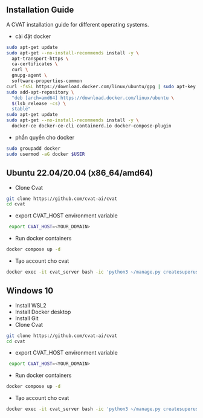 ## Installation Guide
A CVAT installation guide for different operating systems.

- cài đặt docker 

```bash
sudo apt-get update
sudo apt-get --no-install-recommends install -y \
  apt-transport-https \
  ca-certificates \
  curl \
  gnupg-agent \
  software-properties-common
curl -fsSL https://download.docker.com/linux/ubuntu/gpg | sudo apt-key add -
sudo add-apt-repository \
  "deb [arch=amd64] https://download.docker.com/linux/ubuntu \
  $(lsb_release -cs) \
  stable"
sudo apt-get update
sudo apt-get --no-install-recommends install -y \
  docker-ce docker-ce-cli containerd.io docker-compose-plugin
```
- phần quyền cho docker
```bash
sudo groupadd docker
sudo usermod -aG docker $USER
```
## Ubuntu 22.04/20.04 (x86_64/amd64)

- Clone Cvat 

```bash 
git clone https://github.com/cvat-ai/cvat
cd cvat
```
- export CVAT_HOST environment variable 

```bash
 export CVAT_HOST=<YOUR_DOMAIN>
```
- Run docker containers
```bash
docker compose up -d
```
- Tạo account cho cvat 
```bash
docker exec -it cvat_server bash -ic 'python3 ~/manage.py createsuperuser'
```
## Windows 10
- Install WSL2
- Install Docker desktop
- Install Git
- Clone Cvat 

```bash 
git clone https://github.com/cvat-ai/cvat
cd cvat
```
- export CVAT_HOST environment variable 

```bash
 export CVAT_HOST=<YOUR_DOMAIN>
```
- Run docker containers
```bash
docker compose up -d
```
- Tạo account cho cvat 
```bash
docker exec -it cvat_server bash -ic 'python3 ~/manage.py createsuperuser'
```